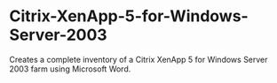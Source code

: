 # Citrix-XenApp-5-for-Windows-Server-2003
Creates a complete inventory of a Citrix XenApp 5 for Windows Server 2003 farm using Microsoft Word.
